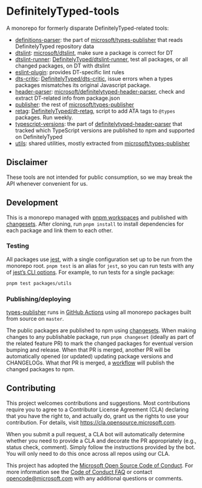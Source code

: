 # DefinitelyTyped-tools

A monorepo for formerly disparate DefinitelyTyped-related tools:

- [definitions-parser](packages/definitions-parser): the part of [microsoft/types-publisher](https://github.com/microsoft/types-publisher) that reads DefinitelyTyped repository data
- [dtslint](packages/dtslint): [microsoft/dtslint](https://github.com/microsoft/dtslint), make sure a package is correct for DT
- [dtslint-runner](packages/dtslint-runner): [DefinitelyTyped/dtslint-runner](https://github.com/DefinitelyTyped/dtslint-runner), test all packages, or all changed packages, on DT with dtslint
- [eslint-plugin](packages/eslint-plugin): provides DT-specific lint rules
- [dts-critic](packages/dts-critic): [DefinitelyTyped/dts-critic](https://github.com/DefinitelyTyped/dts-critic), issue errors when a types packages mismatches its original Javascript package.
- [header-parser](packages/header-parser): [microsoft/definitelytyped-header-parser](https://github.com/microsoft/definitelytyped-header-parser), check and extract DT-related info from package.json
- [publisher](packages/publisher): the rest of [microsoft/types-publisher](https://github.com/microsoft/types-publisher)
- [retag](packages/retag): [DefinitelyTyped/dt-retag](https://github.com/DefinitelyTyped/dt-retag), script to add ATA tags to `@types` packages. Run weekly.
- [typescript-versions](packages/typescript-versions): the part of [definitelytyped-header-parser](https://github.com/microsoft/definitelytyped-header-parser) that tracked which TypeScript versions are published to npm and supported on DefinitelyTyped
- [utils](packages/utils): shared utilities, mostly extracted from [microsoft/types-publisher](https://github.com/microsoft/types-publisher)

## Disclaimer

These tools are not intended for public consumption, so we may break the API whenever convenient for us.

## Development

This is a monorepo managed with [pnpm workspaces](https://pnpm.io/workspaces) and published with [changesets](https://github.com/changesets/changesets). After cloning, run `pnpm install` to install dependencies for each package and link them to each other.

### Testing

All packages use [jest](https://github.com/facebook/jest), with a single configuration set up to be run from the monorepo root. `pnpm test` is an alias for `jest`, so you can run tests with any of [jest’s CLI options](https://jestjs.io/docs/en/cli). For example, to run tests for a single package:

```sh
pnpm test packages/utils
```

### Publishing/deploying

[types-publisher](./packages/publisher) runs in [GitHub Actions](./.github/workflows/publish-packages.yml) using all monorepo packages built from source on `master`.

The public packages are published to npm using [changesets](https://github.com/changesets/changesets). When making changes to any publishable package, run `pnpm changeset` (ideally as part of the related feature PR) to mark the changed packages for eventual version bumping and release. When that PR is merged, another PR will be automatically opened (or updated) updating package versions and CHANGELOGs. What _that_ PR is merged, a [workflow](./.github/workflows/version-or-publish.yml) will publish the changed packages to npm.

## Contributing

This project welcomes contributions and suggestions.  Most contributions require you to agree to a Contributor License Agreement (CLA) declaring that you have the right to, and actually do, grant us the rights to use your contribution. For details, visit https://cla.opensource.microsoft.com.

When you submit a pull request, a CLA bot will automatically determine whether you need to provide a CLA and decorate the PR appropriately (e.g., status check, comment). Simply follow the instructions provided by the bot. You will only need to do this once across all repos using our CLA.

This project has adopted the [Microsoft Open Source Code of Conduct](https://opensource.microsoft.com/codeofconduct/). For more information see the [Code of Conduct FAQ](https://opensource.microsoft.com/codeofconduct/faq/) or contact [opencode@microsoft.com](mailto:opencode@microsoft.com) with any additional questions or comments.
